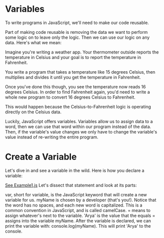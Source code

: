 
# Variables
To write programs in JavaScript, we'll need to make our code reusable.

Part of making code reusable is removing the data we want to perform some logic on to leave only the logic. Then we can use our logic on any data. Here's what we mean:

Imagine you're writing a weather app. Your thermometer outside reports the temperature in Celsius and your goal is to report the temperature in Fahrenheit.

You write a program that takes a temperature like 15 degrees Celsius, then multiplies and divides it until you get the temperature in Fahrenheit.

Once you've done this though, you see the temperature now reads 16 degrees Celsius. In order to find Fahrenheit again, you'd need to write a whole new program to convert 16 degrees Celsius to Fahrenheit.

This would happen because the Celsius-to-Fahrenheit logic is operating directly on the Celsius data.

Luckily, JavaScript offers variables. Variables allow us to assign data to a word, then we can use that word within our program instead of the data. Then, if the variable's value changes we only have to change the variable's value instead of re-writing the entire program.



# Create a Variable
Let's dive in and see a variable in the wild. Here is how you declare a variable:

[See Example1.js](/example1.js)
Let's dissect that statement and look at its parts:

var, short for variable, is the JavaScript keyword that will create a new variable for us.
myName is chosen by a developer (that's you!). Notice that the word has no spaces, and each new word is capitalized. This is a common convention in JavaScript, and is called camelCase.
= means to assign whatever's next to the variable.
'Arya' is the value that the equals = assigns into the variable myName.
After the variable is declared, we can print the variable with: console.log(myName). This will print 'Arya' to the console.
